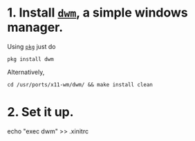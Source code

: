 # 1. Install [`dwm`](https://dwm.suckless.org/), a simple windows manager.
Using [`pkg`](https://www.freshports.org/x11-wm/dwm) just do
```
pkg install dwm
```
Alternatively,
```
cd /usr/ports/x11-wm/dwm/ && make install clean
```

# 2. Set it up.
echo "exec dwm" >> .xinitrc
